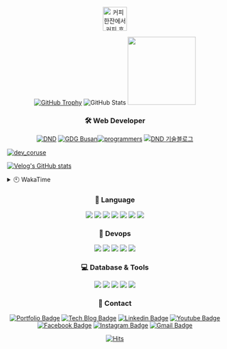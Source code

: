 <div align=center>
  
  <a href='https://coffee-hanzan.com/sgd122' target='_blank'><img height='56' style='border:0px;height:56px;' src='http://cdn.coffee-hanzan.com/default-btn.png' border='0' alt='커피한잔에서 커피 후원해주세요 :)' /></a>
  
[![GitHub Trophy]](https://github.com/ryo-ma/github-profile-trophy "GitHub Profile Trophy")
![GitHub Stats] <img src="https://raw.github.com/sgd122/sgd122/master/img/logo/prgrms.png" height=159>
<!--  [![GitHub Stats] ![Top Languages]](https://github.com/anuraghazra/github-readme-stats "GitHub Readme Stats") -->

</div>

<h3 align="center">🛠 Web Developer</h3>

<div align=center>
<a href="https://www.rocketpunch.com/@sgd0947" target='_blank'><img src="https://raw.github.com/sgd122/sgd122/master/img/profile/dnd_small.png" alt="DND"></a>
<a href="https://gdg.community.dev/gdg-busan/" target='_blank'><img src="https://raw.github.com/sgd122/sgd122/master/img/profile/gdgBusan_small.png" alt="GDG Busan"></a><a href="https://school.programmers.co.kr/learn/courses/14714" target='_blank'><img src="https://raw.github.com/sgd122/sgd122/master/img/profile/programmers_small.png" alt="programmers"></a>
<a href="https://blog.dnd.ac" target='_blank'><img src="https://raw.github.com/sgd122/sgd122/master/img/profile/dndBlog_small.png" alt="DND 기술블로그"></a>
</div>

<!-- [데브코스 이야기](https://prgms.tistory.com/120) -->
[![dev_coruse](https://capsule-render.vercel.app/api?type=waving&height=200&text=데브코스%20운영일기%20보러가기&fontAlign=50&fontAlignY=40&color=gradient)](https://prgms.tistory.com/120) 


[![Velog's GitHub stats](https://velog-readme-stats.vercel.app/api?name=sgd122&tag=github)](https://velog-readme-stats.vercel.app/api/redirect?name=sgd122&tag=github)

<details>
  <summary>🕙 WakaTime</summary>
  
[![Ashutosh's github activity graph](https://activity-graph.herokuapp.com/graph?username=sgd122&theme=react-dark)](https://github.com/ashutosh00710/github-readme-activity-graph)  

<!--START_SECTION:waka-->
![Code Time](http://img.shields.io/badge/Code%20Time-2%2C124%20hrs%203%20mins-blue)

![Lines of code](https://img.shields.io/badge/From%20Hello%20World%20I%27ve%20Written-2%20Million%20lines%20of%20code-blue)

**I'm an Early 🐤** 

```text
🌞 Morning    306 commits    ██████░░░░░░░░░░░░░░░░░░░   25.61% 
🌆 Daytime    554 commits    ███████████░░░░░░░░░░░░░░   46.36% 
🌃 Evening    332 commits    ███████░░░░░░░░░░░░░░░░░░   27.78% 
🌙 Night      3 commits      ░░░░░░░░░░░░░░░░░░░░░░░░░   0.25%

```
📅 **I'm Most Productive on Thursday** 

```text
Monday       171 commits    ███░░░░░░░░░░░░░░░░░░░░░░   14.31% 
Tuesday      239 commits    █████░░░░░░░░░░░░░░░░░░░░   20.0% 
Wednesday    164 commits    ███░░░░░░░░░░░░░░░░░░░░░░   13.72% 
Thursday     255 commits    █████░░░░░░░░░░░░░░░░░░░░   21.34% 
Friday       154 commits    ███░░░░░░░░░░░░░░░░░░░░░░   12.89% 
Saturday     76 commits     █░░░░░░░░░░░░░░░░░░░░░░░░   6.36% 
Sunday       136 commits    ██░░░░░░░░░░░░░░░░░░░░░░░   11.38%

```


📊 **This Week I Spent My Time On** 

```text
⌚︎ Time Zone: Asia/Seoul

💬 Programming Languages: 
TypeScript               22 hrs 59 mins      ███████████████████░░░░░░   77.04% 
JavaScript               2 hrs 25 mins       ██░░░░░░░░░░░░░░░░░░░░░░░   8.1% 
Other                    1 hr 44 mins        █░░░░░░░░░░░░░░░░░░░░░░░░   5.84% 
Python                   1 hr 17 mins        █░░░░░░░░░░░░░░░░░░░░░░░░   4.35% 
JSON                     41 mins             ░░░░░░░░░░░░░░░░░░░░░░░░░   2.34%

🔥 Editors: 
VS Code                  28 hrs 21 mins      ███████████████████████░░   94.97% 
Google Calendar          1 hr 30 mins        █░░░░░░░░░░░░░░░░░░░░░░░░   5.03%

💻 Operating System: 
Mac                      28 hrs 21 mins      ███████████████████████░░   94.97% 
Unknown OS               1 hr 30 mins        █░░░░░░░░░░░░░░░░░░░░░░░░   5.03%

```

**I Mostly Code in JavaScript** 

```text
JavaScript               21 repos            ██████████░░░░░░░░░░░░░░░   42.86% 
TypeScript               16 repos            ████████░░░░░░░░░░░░░░░░░   32.65% 
Python                   5 repos             ██░░░░░░░░░░░░░░░░░░░░░░░   10.2% 
PHP                      2 repos             █░░░░░░░░░░░░░░░░░░░░░░░░   4.08% 
SCSS                     1 repo              ░░░░░░░░░░░░░░░░░░░░░░░░░   2.04%

```



 Last Updated on 30/01/2023 00:24:35 UTC
<!--END_SECTION:waka-->
</details>

<h3 align="center">💪 Language</h3>

<p align="center">
  <img src="https://img.shields.io/badge/javascript-%23323330.svg?style=flat-square&logo=javascript&logoColor=%23F7DF1E">
  <img src="https://img.shields.io/badge/typescript-%23007ACC.svg?style=flat-square&logo=typescript&logoColor=white">
  <img src="https://img.shields.io/badge/Nuxt-002E3B?style=flat-square&logo=nuxtdotjs&logoColor=#00DC82">
  <img src="https://img.shields.io/badge/react-%2320232a.svg?style=flat-square&logo=react&logoColor=%2361DAFB">
  <img src="https://img.shields.io/badge/react_native-%2320232a.svg?style=flat-square&logo=react&logoColor=%2361DAFB">
  <img src="https://img.shields.io/badge/django-%23092E20.svg?style=flat-square&logo=django&logoColor=white">
  <img src="https://img.shields.io/badge/vuejs-%2335495e.svg?style=flat-square&logo=vuedotjs&logoColor=%234FC08D">  
  <br/>
  
  
</p>

<h3 align="center">🐳 Devops</h3>

<p align="center">
  <img src="https://img.shields.io/badge/docker-%230db7ed.svg?style=flat-square&logo=docker&logoColor=white"/>
  <img src="https://img.shields.io/badge/GitHub-100000.svg?style=flat-square&logo=github&logoColor=white"/>
  <img src="https://img.shields.io/badge/github%20actions-%232671E5.svg?style=flat-square&logo=githubactions&logoColor=white"/>
  <img src="https://img.shields.io/badge/gitlab-330F63.svg?style=flat-square&logo=gitlab&logoColor=white"/>
  <img src="https://img.shields.io/badge/Amazon_AWS-232F3E?style=flat-square&logo=amazon-aws&logoColor=white"/>
</p>

<h3 align="center">💻 Database & Tools</h3>

<p align="center">
  <img src="https://img.shields.io/badge/-GraphQL-E10098?style=flat-square&logo=graphql">
  <img src="https://img.shields.io/badge/mysql-%2300f.svg?style=flat-square&logo=mysql&logoColor=white">
  <img src="https://img.shields.io/badge/oracle-%23F00000.svg?style=flat-square&logo=oracle&logoColor=white">
  <img src="https://img.shields.io/badge/Microsoft%20SQL%20Sever-CC2927?style=flat-square&logo=microsoft%20sql%20server&logoColor=white">  
  <img src="https://img.shields.io/badge/VisualStudioCode-0078d7.svg?style=flat-square&logo=visual-studio-code&logoColor=white">
</p>

<h3 align="center">📌 Contact</h3>

<div align=center>

[![Portfolio Badge](http://img.shields.io/badge/-Portfolio-black?style=flat-square&logo=github&link=http://sgd122.github.io/)](http://sgd122.github.io/)
[![Tech Blog Badge](http://img.shields.io/badge/-Tech%20blog-black?style=flat-square&logo=github&link=http://dndacademy.github.io/)](http://dndacademy.github.io/)
[![Linkedin Badge](https://img.shields.io/badge/-LinkedIn-blue?style=flat-square&logo=Linkedin&logoColor=white&link=https://linkedin.com/company/dndacademy)](https://linkedin.com/company/dndacademy)
[![Youtube Badge](https://img.shields.io/badge/Youtube-ff0000?style=flat-square&logo=youtube&link=https://www.youtube.com/channel/UCLzVjG8j1m4X8TSpMF-x5yw)](https://www.youtube.com/channel/UCLzVjG8j1m4X8TSpMF-x5yw)
[![Facebook Badge](https://img.shields.io/badge/-Facebook-1877f2?style=flat-square&logo=facebook&logoColor=white&link=https://www.facebook.com/DNDACADEMY)](https://www.facebook.com/DNDACADEMY)
[![Instagram Badge](https://img.shields.io/badge/-Instagram-dd2a7b?style=flat-square&logo=instagram&logoColor=white&link=https://www.instagram.com/seong_dev/)](https://www.instagram.com/seong_dev/)
[![Gmail Badge](https://img.shields.io/badge/-Gmail-d14836?style=flat-square&logo=Gmail&logoColor=white&link=mailto:sgd0947@gmail.com)](mailto:sgd0947@gmail.com)

</div>

<div align=center>
  
  [![Hits](https://hits.seeyoufarm.com/api/count/incr/badge.svg?url=https%3A%2F%2Fgithub.com%2Fsgd122%2Fhit-counter&count_bg=%2379C83D&title_bg=%23555555&icon=&icon_color=%23E7E7E7&title=hits&edge_flat=false)](https://hits.seeyoufarm.com)
  
</div>

<!-- ===================== TAG ===================== -->

<!-- user status -->

[github stats]: https://github-readme-stats.vercel.app/api?username=sgd122&title_color=5f4b8b&text_color=f0eee9&icon_color=00abc0&bg_color=212121&hide_border=true&hide_title=true&theme=&show_icons=true&include_all_commits=true&count_private=true&line_height=24
[top languages]: https://github-readme-stats.vercel.app/api/top-langs?username=sgd122&title_color=5f4b8b&text_color=f0eee9&icon_color=00abc0&bg_color=212121&hide_border=true&hide_title=true&layout=compact&langs_count=8&hide=html,css,tex
[github trophy]: https://github-profile-trophy.vercel.app/?username=sgd122&theme=juicyfresh&column=7&row=1&no-frame=true

<!-- badge -->

[blog]: https://img.shields.io/badge/Blogger-FF5722?style=for-the-badge&logo=blogger&logoColor=white
